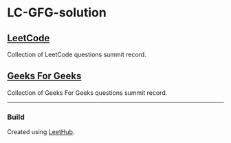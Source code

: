 # LC-GFG-solution
## [LeetCode](https://leetcode.com/problemset/all/)
Collection of LeetCode questions summit record.
## [Geeks For Geeks](https://practice.geeksforgeeks.org/explore)
Collection of Geeks For Geeks questions summit record.

---
### Build
Created using [LeetHub](https://github.com/QasimWani/LeetHub).
